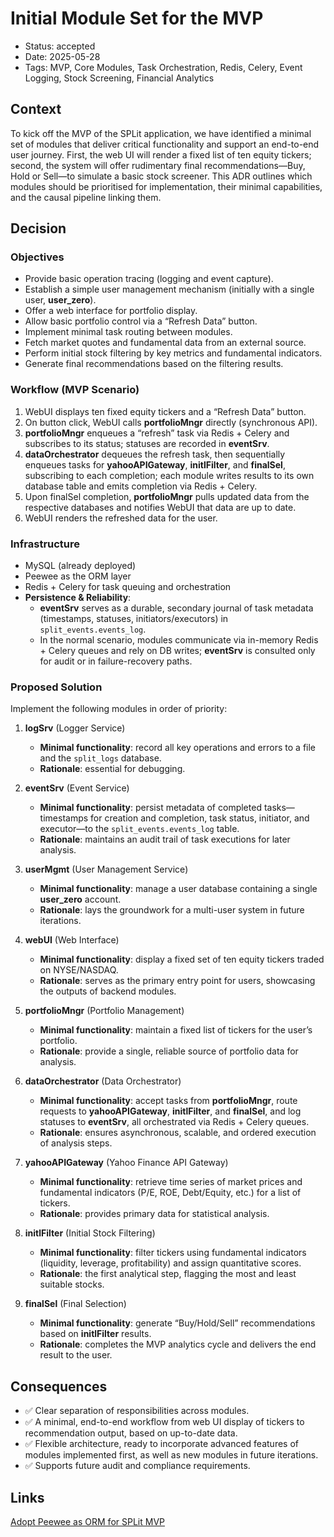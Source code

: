 # Initial Module Set for the MVP

- Status: accepted
- Date: 2025-05-28
- Tags: MVP, Core Modules, Task Orchestration, Redis, Celery, Event Logging, Stock Screening, Financial Analytics

## Context

To kick off the MVP of the SPLit application, we have identified a minimal set of modules that deliver critical functionality and support an end-to-end user journey. First, the web UI will render a fixed list of ten equity tickers; second, the system will offer rudimentary final recommendations—Buy, Hold or Sell—to simulate a basic stock screener. This ADR outlines which modules should be prioritised for implementation, their minimal capabilities, and the causal pipeline linking them.

## Decision

### Objectives
- Provide basic operation tracing (logging and event capture).
- Establish a simple user management mechanism (initially with a single user, **user_zero**).
- Offer a web interface for portfolio display.
- Allow basic portfolio control via a “Refresh Data” button.
- Implement minimal task routing between modules.
- Fetch market quotes and fundamental data from an external source.
- Perform initial stock filtering by key metrics and fundamental indicators.
- Generate final recommendations based on the filtering results.

### Workflow (MVP Scenario)
1. WebUI displays ten fixed equity tickers and a “Refresh Data” button.
2. On button click, WebUI calls **portfolioMngr** directly (synchronous API).
3. **portfolioMngr** enqueues a “refresh” task via Redis + Celery and subscribes to its status; statuses are recorded in **eventSrv**.
4. **dataOrchestrator** dequeues the refresh task, then sequentially enqueues tasks for **yahooAPIGateway**, **initlFilter**, and **finalSel**, subscribing to each completion; each module writes results to its own database table and emits completion via Redis + Celery.
5. Upon finalSel completion, **portfolioMngr** pulls updated data from the respective databases and notifies WebUI that data are up to date.
6. WebUI renders the refreshed data for the user.

### Infrastructure
- MySQL (already deployed)
- Peewee as the ORM layer
- Redis + Celery for task queuing and orchestration
- **Persistence & Reliability**:
  - **eventSrv** serves as a durable, secondary journal of task metadata (timestamps, statuses, initiators/executors) in `split_events.events_log`.
  - In the normal scenario, modules communicate via in-memory Redis + Celery queues and rely on DB writes; **eventSrv** is consulted only for audit or in failure-recovery paths.

### Proposed Solution
Implement the following modules in order of priority:

1. **logSrv** (Logger Service)
   - **Minimal functionality**: record all key operations and errors to a file and the `split_logs` database.
   - **Rationale**: essential for debugging.

2. **eventSrv** (Event Service)
   - **Minimal functionality**: persist metadata of completed tasks—timestamps for creation and completion, task status, initiator, and executor—to the `split_events.events_log` table.
   - **Rationale**: maintains an audit trail of task executions for later analysis.

3. **userMgmt** (User Management Service)
   - **Minimal functionality**: manage a user database containing a single **user_zero** account.
   - **Rationale**: lays the groundwork for a multi-user system in future iterations.

4. **webUI** (Web Interface)
   - **Minimal functionality**: display a fixed set of ten equity tickers traded on NYSE/NASDAQ.
   - **Rationale**: serves as the primary entry point for users, showcasing the outputs of backend modules.

5. **portfolioMngr** (Portfolio Management)
   - **Minimal functionality**: maintain a fixed list of tickers for the user’s portfolio.
   - **Rationale**: provide a single, reliable source of portfolio data for analysis.

6. **dataOrchestrator** (Data Orchestrator)
   - **Minimal functionality**: accept tasks from **portfolioMngr**, route requests to **yahooAPIGateway**, **initlFilter**, and **finalSel**, and log statuses to **eventSrv**, all orchestrated via Redis + Celery queues.
   - **Rationale**: ensures asynchronous, scalable, and ordered execution of analysis steps.

7. **yahooAPIGateway** (Yahoo Finance API Gateway)
   - **Minimal functionality**: retrieve time series of market prices and fundamental indicators (P/E, ROE, Debt/Equity, etc.) for a list of tickers.
   - **Rationale**: provides primary data for statistical analysis.

8. **initlFilter** (Initial Stock Filtering)
   - **Minimal functionality**: filter tickers using fundamental indicators (liquidity, leverage, profitability) and assign quantitative scores.
   - **Rationale**: the first analytical step, flagging the most and least suitable stocks.

9. **finalSel** (Final Selection)
   - **Minimal functionality**: generate “Buy/Hold/Sell” recommendations based on **initlFilter** results.
   - **Rationale**: completes the MVP analytics cycle and delivers the end result to the user.


## Consequences

- ✅ Clear separation of responsibilities across modules.
- ✅ A minimal, end-to-end workflow from web UI display of tickers to recommendation output, based on up-to-date data.
- ✅ Flexible architecture, ready to incorporate advanced features of modules implemented first, as well as new modules in future iterations.
- ✅ Supports future audit and compliance requirements.

## Links

[Adopt Peewee as ORM for SPLit MVP](20250527-adopt-peewee-as-orm-for-split-mvp.md)
